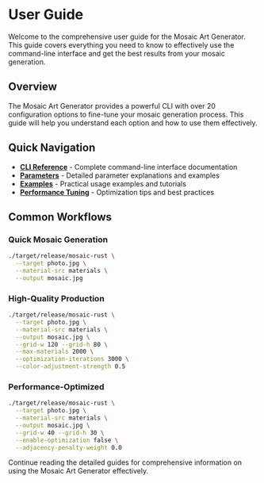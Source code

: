 # User Guide

Welcome to the comprehensive user guide for the Mosaic Art Generator. This guide covers everything you need to know to effectively use the command-line interface and get the best results from your mosaic generation.

## Overview

The Mosaic Art Generator provides a powerful CLI with over 20 configuration options to fine-tune your mosaic generation process. This guide will help you understand each option and how to use them effectively.

## Quick Navigation

- **[CLI Reference](/guide/cli-reference)** - Complete command-line interface documentation
- **[Parameters](/guide/parameters)** - Detailed parameter explanations and examples
- **[Examples](/guide/examples)** - Practical usage examples and tutorials
- **[Performance Tuning](/guide/performance-tuning)** - Optimization tips and best practices

## Common Workflows

### Quick Mosaic Generation
```bash
./target/release/mosaic-rust \
  --target photo.jpg \
  --material-src materials \
  --output mosaic.jpg
```

### High-Quality Production
```bash
./target/release/mosaic-rust \
  --target photo.jpg \
  --material-src materials \
  --output mosaic.jpg \
  --grid-w 120 --grid-h 80 \
  --max-materials 2000 \
  --optimization-iterations 3000 \
  --color-adjustment-strength 0.5
```

### Performance-Optimized
```bash
./target/release/mosaic-rust \
  --target photo.jpg \
  --material-src materials \
  --output mosaic.jpg \
  --grid-w 40 --grid-h 30 \
  --enable-optimization false \
  --adjacency-penalty-weight 0.0
```

Continue reading the detailed guides for comprehensive information on using the Mosaic Art Generator effectively.